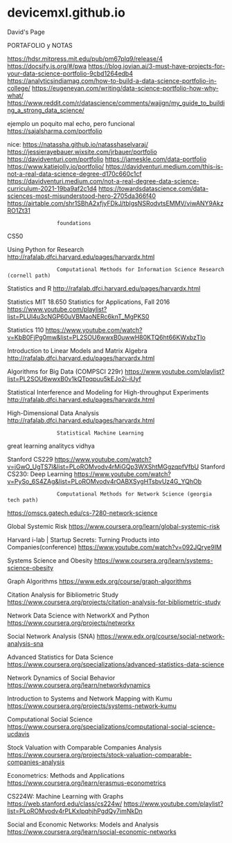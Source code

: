 # devicemxl.github.io
David's Page

PORTAFOLIO y NOTAS

https://hdsr.mitpress.mit.edu/pub/pm67plq9/release/4
https://docsify.js.org/#/pwa
https://blog.jovian.ai/3-must-have-projects-for-your-data-science-portfolio-9cbd1264edb4
https://analyticsindiamag.com/how-to-build-a-data-science-portfolio-in-college/
https://eugeneyan.com/writing/data-science-portfolio-how-why-what/
https://www.reddit.com/r/datascience/comments/wajjgn/my_guide_to_building_a_strong_data_science/


ejemplo un poquito mal echo, pero funcional
https://sajalsharma.com/portfolio


nice:
https://natassha.github.io/natasshaselvaraj/
https://jessierayebauer.wixsite.com/jrbauer/portfolio
https://davidventuri.com/portfolio
https://jameskle.com/data-portfolio
https://www.katiejolly.io/portfolio/
https://davidventuri.medium.com/this-is-not-a-real-data-science-degree-d170c660c1cf
https://davidventuri.medium.com/not-a-real-degree-data-science-curriculum-2021-19ba9af2c1d4
https://towardsdatascience.com/data-sciences-most-misunderstood-hero-2705da366f40
https://airtable.com/shr1SBhA2xfjyFDkJ/tblgsNSRodvtsEMMV/viwANY9AkzRO1Zt31


					foundations
CS50

Using Python for Research
http://rafalab.dfci.harvard.edu/pages/harvardx.html

					Computational Methods for Information Science Research (cornell path)



Statistics and R
http://rafalab.dfci.harvard.edu/pages/harvardx.html

Statistics
MIT 18.650 Statistics for Applications, Fall 2016
https://www.youtube.com/playlist?list=PLUl4u3cNGP60uVBMaoNERc6knT_MgPKS0

Statistics 110
https://www.youtube.com/watch?v=KbB0FjPg0mw&list=PL2SOU6wwxB0uwwH80KTQ6ht66KWxbzTIo

Introduction to Linear Models and Matrix Algebra
http://rafalab.dfci.harvard.edu/pages/harvardx.html

Algorithms for Big Data (COMPSCI 229r)
https://www.youtube.com/playlist?list=PL2SOU6wwxB0v1kQTpqpuu5kEJo2i-iUyf

Statistical Interference and Modeling for High-throughput Experiments
http://rafalab.dfci.harvard.edu/pages/harvardx.html

High-Dimensional Data Analysis
http://rafalab.dfci.harvard.edu/pages/harvardx.html


					Statistical Machine Learning
great learning
analitycs vidhya

Stanford CS229
https://www.youtube.com/watch?v=jGwO_UgTS7I&list=PLoROMvodv4rMiGQp3WXShtMGgzqpfVfbU
Stanford CS230: Deep Learning
https://www.youtube.com/watch?v=PySo_6S4ZAg&list=PLoROMvodv4rOABXSygHTsbvUz4G_YQhOb

					Computational Methods for Network Science (georgia tech path)

https://omscs.gatech.edu/cs-7280-network-science

Global Systemic Risk
https://www.coursera.org/learn/global-systemic-risk

Harvard i-lab | Startup Secrets: Turning Products into Companies(conference)
https://www.youtube.com/watch?v=092JQrye9IM

Systems Science and Obesity
https://www.coursera.org/learn/systems-science-obesity

Graph Algorithms
https://www.edx.org/course/graph-algorithms

Citation Analysis for Bibliometric Study
https://www.coursera.org/projects/citation-analysis-for-bibliometric-study

Network Data Science with NetworkX and Python
https://www.coursera.org/projects/networkx

Social Network Analysis (SNA)
https://www.edx.org/course/social-network-analysis-sna

Advanced Statistics for Data Science
https://www.coursera.org/specializations/advanced-statistics-data-science

Network Dynamics of Social Behavior
https://www.coursera.org/learn/networkdynamics

Introduction to Systems and Network Mapping with Kumu
https://www.coursera.org/projects/systems-network-kumu

Computational Social Science
https://www.coursera.org/specializations/computational-social-science-ucdavis

Stock Valuation with Comparable Companies Analysis
https://www.coursera.org/projects/stock-valuation-comparable-companies-analysis

Econometrics: Methods and Applications
https://www.coursera.org/learn/erasmus-econometrics

CS224W: Machine Learning with Graphs
https://web.stanford.edu/class/cs224w/
https://www.youtube.com/playlist?list=PLoROMvodv4rPLKxIpqhjhPgdQy7imNkDn

Social and Economic Networks: Models and Analysis
https://www.coursera.org/learn/social-economic-networks
